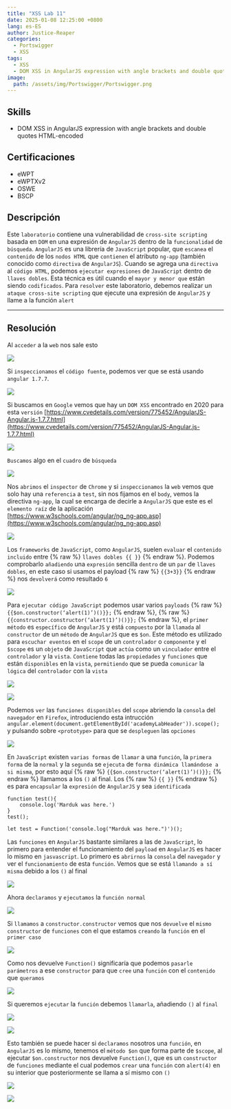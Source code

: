 ```yaml
---
title: "XSS Lab 11"
date: 2025-01-08 12:25:00 +0800
lang: es-ES
author: Justice-Reaper
categories:
  - Portswigger
  - XSS
tags:
  - XSS
  - DOM XSS in AngularJS expression with angle brackets and double quotes HTML-encoded
image:
  path: /assets/img/Portswigger/Portswigger.png
---
```


## Skills

- DOM XSS in AngularJS expression with angle brackets and double quotes HTML-encoded

## Certificaciones

- eWPT
- eWPTXv2
- OSWE
- BSCP
  
## Descripción

Este `laboratorio` contiene una vulnerabilidad de `cross-site scripting` basada en `DOM` en una expresión de `AngularJS` dentro de la `funcionalidad` de `búsqueda`. `AngularJS` es una librería de `JavaScript` popular, que `escanea` el `contenido` de los `nodos HTML` que `contienen` el atributo `ng-app` (también conocido como `directiva` de `AngularJS`). Cuando se agrega una `directiva` al `código HTML`, podemos `ejecutar expresiones` de `JavaScript` dentro de `llaves dobles`. Esta técnica es útil cuando el `mayor y menor que` están siendo `codificados`. Para `resolver` este laboratorio, debemos realizar un `ataque cross-site scripting` que ejecute una expresión de `AngularJS` y llame a la función `alert`

---

## Resolución

Al `acceder` a la `web` nos sale esto

![](/assets/img/XSS-Lab-11/image_1.png)

Si `inspeccionamos` el `código fuente`, podemos ver que se está usando `angular 1.7.7`.

![](/assets/img/XSS-Lab-11/image_2.png)

Si buscamos en `Google` vemos que hay un `DOM XSS` encontrado en 2020 para esta `versión` [https://www.cvedetails.com/version/775452/AngularJS-Angular.js-1.7.7.html](https://www.cvedetails.com/version/775452/AngularJS-Angular.js-1.7.7.html)

![](/assets/img/XSS-Lab-11/image_3.png)

`Buscamos` algo en el `cuadro` de `búsqueda`

![](/assets/img/XSS-Lab-11/image_4.png)

Nos `abrimos` el `inspector` de `Chrome` y si `inspeccionamos` la `web` vemos que solo hay una `referencia` a `test`, sin nos fijamos en el `body`, vemos la directiva `ng-app`, la cual se encarga de decirle a `AngularJS` que este es el `elemento raíz` de la aplicación [https://www.w3schools.com/angular/ng_ng-app.asp](https://www.w3schools.com/angular/ng_ng-app.asp)

![](/assets/img/XSS-Lab-11/image_5.png)

Los `frameworks` de `JavaScript`, como `AngularJS`, suelen `evaluar` el `contenido incluido` entre {% raw %} `llaves dobles {{ }}` {% endraw %}. Podemos comprobarlo `añadiendo` una `expresión` sencilla `dentro` de un `par` de `llaves dobles`, en este caso si usamos el payload {% raw %} `{{3+3}}` {% endraw %} nos `devolverá` como resultado `6`

![](/assets/img/XSS-Lab-11/image_6.png)

Para `ejecutar código JavaScript` podemos usar varios `payloads` {% raw %} `{{$on.constructor(‘alert(1)’)()}};` {% endraw %}, {% raw %} `{{constructor.constructor(‘alert(1)’)()}};` {% endraw %}, el `primer método` es `específico` de `AngularJS` y está `compuesto` por la `llamada` al `constructor` de un `método` de `AngularJS` que es `$on`. Este método es utilizado para `escuchar eventos` en el `scope` de un `controlador` o `componente` y el `$scope` es un `objeto` de `JavaScript` que `actúa` como un `vinculador` entre el `controlador` y la `vista`. `Contiene` todas las `propiedades` y `funciones` que están `disponibles` en la `vista`, `permitiendo` que se pueda `comunicar` la `lógica` del `controlador` con la `vista`

![](/assets/img/XSS-Lab-11/image_7.png)

![](/assets/img/XSS-Lab-11/image_8.png)

Podemos `ver` las `funciones disponibles` del `scope` abriendo la `consola` del `navegador` en `Firefox`, introduciendo esta intrucción `angular.element(document.getElementById('academyLabHeader')).scope();` y pulsando sobre `<prototype>` para que se `despleguen` las `opciones`

![](/assets/img/XSS-Lab-11/image_9.png)

En `JavaScript` existen `varias formas` de `llamar` a una `función`, la `primera forma` de la `normal` y la `segunda` se `ejecuta` de `forma dinámica llamándose a si misma`, por esto aquí {% raw %} `{{$on.constructor(‘alert(1)’)()}};` {% endraw %} llamamos a los `()` al final. Los {% raw %} `{{ }}` {% endraw %} es para `encapsular` la `expresión` de `AngularJS` y sea `identificada`

```
function test(){  
    console.log('Marduk was here.')  
}  
test();  
  
let test = Function('console.log("Marduk was here.")')();
```

Las `funciones` en `AngularJS` bastante similares a las de `JavaScript`, lo primero para entender el funcionamiento del `payload` en `AngularJS` es hacer lo mismo en `jasvascript`. Lo primero es `abrirnos` la `consola` del `navegador` y ver el `funcionamiento` de esta `función`. Vemos que se está `llamando a sí misma` debido a los `()` al final

![](/assets/img/XSS-Lab-11/image_10.png)

Ahora `declaramos` y `ejecutamos` la `función normal`

![](/assets/img/XSS-Lab-11/image_11.png)

Si `llamamos` a `constructor.constructor` vemos que nos `devuelve` el `mismo constructor` de `funciones` con el que estamos `creando` la `función` en el `primer caso`

![](/assets/img/XSS-Lab-11/image_12.png)

Como nos devuelve `Function()` significaría que podemos `pasarle parámetros` a ese `constructor` para que `cree` una `función` con el `contenido` que `queramos`

![](/assets/img/XSS-Lab-11/image_13.png)

Si queremos `ejecutar` la `función` debemos `llamarla`, añadiendo `()` al `final`

![](/assets/img/XSS-Lab-11/image_14.png)

![](/assets/img/XSS-Lab-11/image_15.png)

Esto también se puede hacer si `declaramos` nosotros una `función`, en `AngularJS` es lo mismo, tenemos el `método $on` que forma parte de `$scope`, al ejecutar `$on.constructor` nos devuelve `Function()`, que es un `constructor` de `funciones` mediante el cual podemos `crear` una `función` con `alert(4)` en su interior que posteriormente se llama a sí mismo con `()`

![](/assets/img/XSS-Lab-11/image_16.png)

![](/assets/img/XSS-Lab-11/image_17.png)
